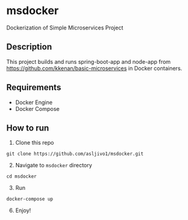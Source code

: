 # msdocker
Dockerization of Simple Microservices Project

## Description
This project builds and runs spring-boot-app and node-app from https://github.com/kkenan/basic-microservices in Docker containers.

## Requirements

- Docker Engine
- Docker Compose

## How to run

1. Clone this repo
```
git clone https://github.com/asljivo1/msdocker.git
```
2. Navigate to `msdocker` directory
```
cd msdocker
```
3. Run
```
docker-compose up
```
6. Enjoy!

